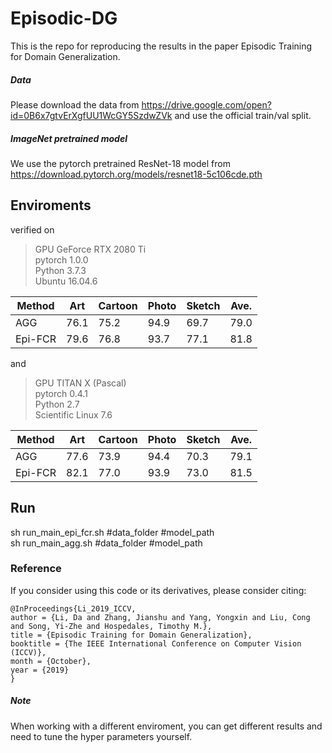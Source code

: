 # Episodic-DG
This is the repo for reproducing the results in the paper Episodic Training for Domain Generalization.

##### Data
Please download the data from https://drive.google.com/open?id=0B6x7gtvErXgfUU1WcGY5SzdwZVk and use the official train/val split.
##### ImageNet pretrained model
We use the pytorch pretrained ResNet-18 model from https://download.pytorch.org/models/resnet18-5c106cde.pth

## Enviroments

verified on
> GPU GeForce RTX 2080 Ti \
> pytorch 1.0.0 \
> Python 3.7.3 \
> Ubuntu 16.04.6

| Method  | Art | Cartoon | Photo | Sketch | Ave. |
| ------------- | ------------- | ------------- | ------------- | ------------- | ------------- |
| AGG  |76.1	|75.2	|94.9	|69.7	| 79.0|
| Epi-FCR  | 79.6|	76.8|	93.7|	77.1|	81.8|

and 

> GPU TITAN X (Pascal) \
> pytorch 0.4.1 \
> Python 2.7 \
> Scientific Linux 7.6

| Method  | Art | Cartoon | Photo | Sketch | Ave. |
| ------------- | ------------- | ------------- | ------------- | ------------- | ------------- |
| AGG  |77.6	|73.9	|94.4	|70.3	| 79.1|
| Epi-FCR  | 82.1|	77.0|	93.9|	73.0|	81.5|

## Run

sh run_main_epi_fcr.sh #data_folder #model_path \
sh run_main_agg.sh #data_folder #model_path

### Reference
If you consider using this code or its derivatives, please consider citing:

```
@InProceedings{Li_2019_ICCV,
author = {Li, Da and Zhang, Jianshu and Yang, Yongxin and Liu, Cong and Song, Yi-Zhe and Hospedales, Timothy M.},
title = {Episodic Training for Domain Generalization},
booktitle = {The IEEE International Conference on Computer Vision (ICCV)},
month = {October},
year = {2019}
}
```

##### Note

When working with a different enviroment, you can get different results and need to tune the hyper parameters yourself.

